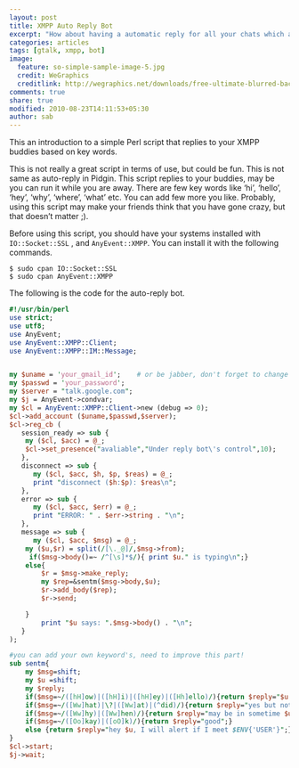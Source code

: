 ```yaml
---
layout: post
title: XMPP Auto Reply Bot
excerpt: "How about having a automatic reply for all your chats which are based on the XMPP? Even Gtalk is based on XMPP, and so many others too."
categories: articles
tags: [gtalk, xmpp, bot]
image:
  feature: so-simple-sample-image-5.jpg
  credit: WeGraphics
  creditlink: http://wegraphics.net/downloads/free-ultimate-blurred-background-pack/
comments: true
share: true
modified: 2010-08-23T14:11:53+05:30
author: sab
---
```


This an introduction to a simple Perl script that replies to your XMPP buddies based on key words.

This is not really a great script in terms of use, but could be fun. This is not
same as auto-reply in Pidgin. This script replies to your buddies, may be you
can run it while you are away. There are few key words like ‘hi’, ‘hello’,
‘hey’, ‘why’, ‘where’, ‘what’ etc. You can add few more you like. Probably,
using this script may make your friends think that you have gone crazy, but that
doesn’t matter ;).

Before using this script, you should have your systems installed with
`IO::Socket::SSL` , and `AnyEvent::XMPP`. You can install it with the following
commands.

```console
$ sudo cpan IO::Socket::SSL
$ sudo cpan AnyEvent::XMPP
```

The following is the code for the auto-reply bot.

```perl
#!/usr/bin/perl
use strict;
use utf8;
use AnyEvent;
use AnyEvent::XMPP::Client;
use AnyEvent::XMPP::IM::Message;


my $uname = 'your_gmail_id';    # or be jabber, don't forget to change $server to jabber.org
my $passwd = 'your_password';
my $server = "talk.google.com";
my $j = AnyEvent->condvar;
my $cl = AnyEvent::XMPP::Client->new (debug => 0);
$cl->add_account ($uname,$passwd,$server);
$cl->reg_cb (
   session_ready => sub {
    my ($cl, $acc) = @_;
    $cl->set_presence("avaliable","Under reply bot\'s control",10);
   },
   disconnect => sub {
      my ($cl, $acc, $h, $p, $reas) = @_;
      print "disconnect ($h:$p): $reas\n";
   },
   error => sub {
      my ($cl, $acc, $err) = @_;
      print "ERROR: " . $err->string . "\n";
   },
   message => sub {
      my ($cl, $acc, $msg) = @_;
    my ($u,$r) = split(/[\._@]/,$msg->from);
     if($msg->body()=~ /^[\s]*$/){ print $u." is typing\n";}
    else{
        $r = $msg->make_reply;
        my $rep=&sentm($msg->body,$u);
        $r->add_body($rep);
        $r->send;

    }
        print "$u says: ".$msg->body() . "\n";
   }
);

#you can add your own keyword's, need to improve this part!
sub sentm{
    my $msg=shift;
    my $u =shift;
    my $reply;
    if($msg=~/([hH]ow)|([hH]i)|([hH]ey)|([Hh]ello)/){return $reply="$u, Hi.. How are you.. ";}
    if($msg=~/([Ww]hat)|\?|([Ww]at)|(^did)/){return $reply="yes but not really $u... :) ";}
    if($msg=~/([Ww]hy)|([Ww]hen)/){return $reply="may be in sometime $u.. :)";}
    if($msg=~/([Oo]kay)|([oO]k)/){return $reply="good";}
    else {return $reply="hey $u, I will alert if I meet $ENV{'USER'}";}
}
$cl->start;
$j->wait;
```
